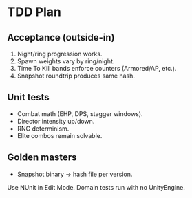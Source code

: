 # TDD Plan


## Acceptance (outside-in)
1) Night/ring progression works.
2) Spawn weights vary by ring/night.
3) Time To Kill bands enforce counters (Armored/AP, etc.).
4) Snapshot roundtrip produces same hash.


## Unit tests
- Combat math (EHP, DPS, stagger windows).
- Director intensity up/down.
- RNG determinism.
- Elite combos remain solvable.


## Golden masters
- Snapshot binary -> hash file per version.


Use NUnit in Edit Mode. Domain tests run with no UnityEngine.